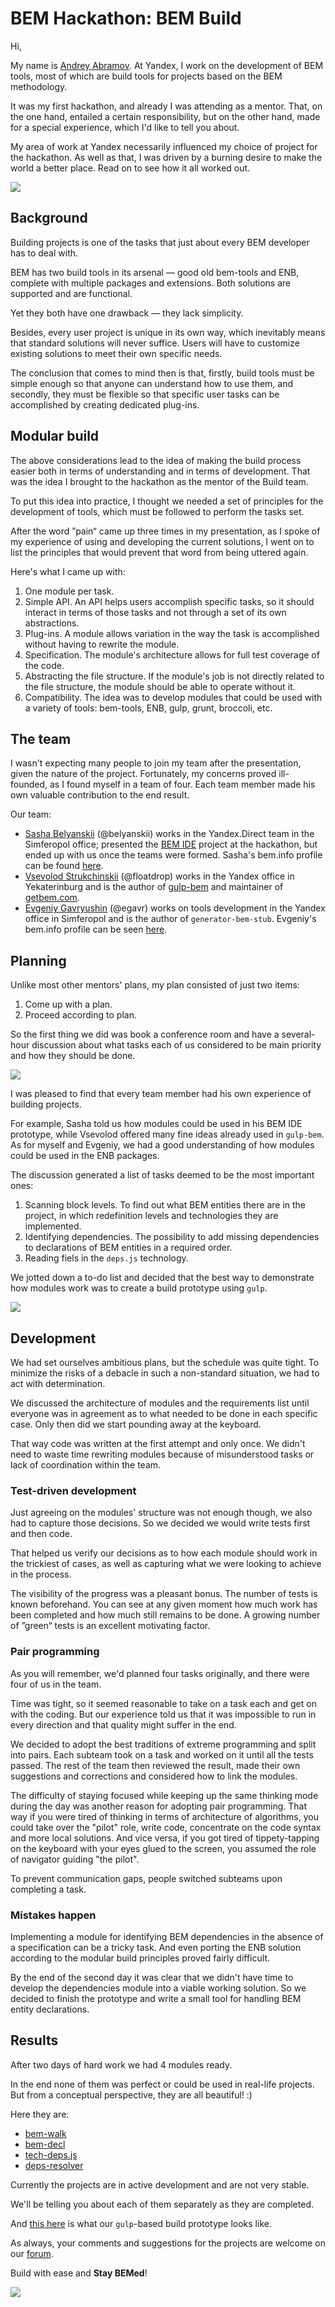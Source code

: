 # BEM Hackathon: BEM Build

Hi,

My name is [Andrey Abramov](https://en.bem.info/authors/abramov-andrey/). At Yandex, I work on the development of BEM tools, most of which are build tools for projects based on the BEM methodology.

It was my first hackathon, and already I was attending as a mentor. That, on the one hand, entailed a certain responsibility, but on the other hand, made for a special experience, which I'd like to tell you about.

My area of work at Yandex necessarily influenced my choice of project for the hackathon. As well as that, I was driven by a burning desire to make the world a better place. Read on to see how it all worked out.

![](https://img-fotki.yandex.ru/get/16138/44214498.bb/0_9bbc7_29c1a57a_XL.jpg)

## Background

Building projects is one of the tasks that just about every BEM developer has to deal with.

BEM has two build tools in its arsenal — good old bem-tools and ENB, complete with multiple packages and extensions. Both solutions are supported and are functional.

Yet they both have one drawback — they lack simplicity.

Besides, every user project is unique in its own way, which inevitably means that standard solutions will never suffice. Users will have to customize existing solutions to meet their own specific needs.

The conclusion that comes to mind then is that, firstly, build tools must be simple enough so that anyone can understand how to use them, and secondly, they must be flexible so that specific user tasks can be accomplished by creating dedicated plug-ins.

## Modular build

The above considerations lead to the idea of making the build process easier both in terms of understanding and in terms of development. That was the idea I brought to the hackathon as the mentor of the Build team.

To put this idea into practice, I thought we needed a set of principles for the development of tools, which must be followed to perform the tasks set.

After the word ”pain“ came up three times in my presentation, as I spoke of my experience of using and developing the current solutions, I went on to list the principles that would prevent that word from being uttered again.

Here's what I came up with:

  1. One module per task.
  2. Simple API.
	An API helps users accomplish specific tasks, so it should interact in terms of those tasks and not through a set of its own abstractions.
  3. Plug-ins.
	A module allows variation in the way the task is accomplished without having to rewrite the module.
  4. Specification.
	The module's architecture allows for full test coverage of the code.
  5. Abstracting the file structure.
	If the module's job is not directly related to the file structure, the module should be able to operate without it.
  6. Compatibility.
	The idea was to develop modules that could be used with a variety of tools: bem-tools, ENB, gulp, grunt, broccoli, etc.

## The team

I wasn't expecting many people to join my team after the presentation, given
the nature of the project. Fortunately, my concerns proved ill-founded, as I found myself in a team of four. Each team member made his own valuable contribution to the end result.

Our team:

  * [Sasha Belyanskii](https://events.yandex.ru/lib/people/610407/) (@belyanskii) works in the Yandex.Direct team in the Simferopol office; presented the [BEM IDE](https://en.bem.info/blog/first-bem-ide/) project at the hackathon, but ended up with us once the teams were formed. Sasha's bem.info profile can be found [here](https://en.bem.info/authors/belyanskii-alexandr/).
  * [Vsevolod Strukchinskii](https://events.yandex.ru/lib/people/9466/) (@floatdrop) works in the Yandex office in Yekaterinburg and is the author of [gulp-bem](http://github.com/floatdrop/gulp-bem) and maintainer of [getbem.com](http://getbem.com).
  * [Evgeniy Gavryushin](https://events.yandex.ru/lib/people/423628/) (@egavr) works on tools development in the Yandex office in Simferopol and is the author of `generator-bem-stub`. Evgeniy's bem.info profile can be seen [here](https://en.bem.info/authors/gavryushin-evgeny/).

## Planning

Unlike most other mentors' plans, my plan consisted of just two items:

  1. Come up with a plan.
  2. Proceed according to plan.

So the first thing we did was book a conference room and have a several-hour discussion about what tasks each of us considered to be main priority and how they should be done.

![](https://img-fotki.yandex.ru/get/16115/44214498.bc/0_9bbed_a19cf4db_XL.jpg)

I was pleased to find that every team member had his own experience of building projects.

For example, Sasha told us how modules could be used in his BEM IDE prototype, while Vsevolod offered many fine ideas already used in `gulp-bem`. As for myself and Evgeniy, we had a good understanding of how modules could be used in the ENB packages.

The discussion generated a list of tasks deemed to be the most important ones:

  1. Scanning block levels.
	To find out what BEM entities there are in the project, in which redefinition levels and technologies they are implemented.
  2. Identifying dependencies.
	The possibility to add missing dependencies to declarations of BEM entities in a required order.
  3. Reading fiels in the `deps.js` technology.

We jotted down a to-do list and decided that the best way to demonstrate how modules work was to create a build prototype using `gulp`.

![](https://img-fotki.yandex.ru/get/15517/44214498.bc/0_9bbf0_4f398d3a_XL.jpg)

## Development

We had set ourselves ambitious plans, but the schedule was quite tight. To minimize the risks of a debacle in such a non-standard situation, we had to act with determination.

We discussed the architecture of modules and the requirements list until everyone was in agreement as to what needed to be done in each specific case. Only then did we start pounding away at the keyboard.

That way code was written at the first attempt and only once. We didn't need to waste time rewriting modules because of misunderstood tasks or lack of coordination within the team.

### Test-driven development

Just agreeing on the modules' structure was not enough though, we also had to capture those decisions. So we decided we would write tests first and then code.

That helped us verify our decisions as to how each module should work in the trickiest of cases, as well as capturing what we were looking to achieve in the process.

The visibility of the progress was a pleasant bonus. The number of tests is known beforehand. You can see at any given moment how much work has been completed and how much still remains to be done. A growing number of ”green“ tests is an excellent motivating factor.

### Pair programming

As you will remember, we'd planned four tasks originally, and there were four of us in the team.

Time was tight, so it seemed reasonable to take on a task each and get on with the coding. But our experience told us that it was impossible to run in every direction and that quality might suffer in the end.

We decided to adopt the best traditions of extreme programming and split into pairs. Each subteam took on a task and worked on it until all the tests passed. The rest of the team then reviewed the result, made their own suggestions and corrections and considered how to link the modules.

The difficulty of staying focused while keeping up the same thinking mode during the day was another reason for adopting pair programming. That way if you were tired of thinking in terms of architecture of algorithms, you could take over the "pilot" role, write code, concentrate on the code syntax and more local solutions. And vice versa, if you got tired of tippety-tapping on the keyboard with your eyes glued to the screen, you assumed the role of navigator guiding "the pilot".

To prevent communication gaps, people switched subteams upon completing a task.

### Mistakes happen

Implementing a module for identifying BEM dependencies in the absence of a specification can be a tricky task. And even porting the ENB solution according to the modular build principles proved fairly difficult.

By the end of the second day it was clear that we didn't have time to develop the dependencies module into a viable working solution. So we decided to finish the prototype and write a small tool for handling BEM entity declarations.

## Results

After two days of hard work we had 4 modules ready.

In the end none of them was perfect or could be used in real-life projects. But from a conceptual perspective, they are all beautiful! :)

Here they are:

  * [bem-walk](https://github.com/bem/bem-walk)
  * [bem-decl](https://github.com/bem/bem-decl)
  * [tech-deps.js](https://github.com/floatdrop/tech-deps.js)
  * [deps-resolver](https://github.com/belyanskii/deps-resolver)

Currently the projects are in active development and are not very stable.

We'll be telling you about each of them separately as they are completed.

And [this here](https://github.com/belyanskii/gulp-bem-stub) is what our `gulp`-based build prototype looks like.

As always, your comments and suggestions for the projects are welcome on our [forum](https://ru.bem.info).

Build with ease and **Stay BEMed**!

![](https://img-fotki.yandex.ru/get/15493/44214498.bd/0_9bc1a_178d2a58_XL.jpg)
